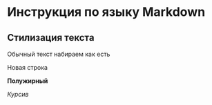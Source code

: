 # Инструкция по языку Markdown

## Стилизация текста

Обычный текст набираем как есть

Новая строка 

**Полужирный**

*Курсив*

